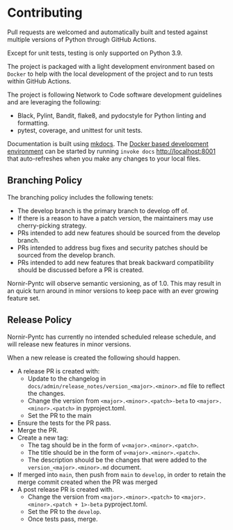 # Contributing

Pull requests are welcomed and automatically built and tested against multiple versions of Python through GitHub Actions. 

Except for unit tests, testing is only supported on Python 3.9.

The project is packaged with a light development environment based on `Docker` to help with the local development of the project and to run tests within  GitHub Actions.

The project is following Network to Code software development guidelines and are leveraging the following:

- Black, Pylint, Bandit, flake8, and pydocstyle for Python linting and formatting.
- pytest, coverage, and unittest for unit tests.

Documentation is built using [mkdocs](https://www.mkdocs.org/). The [Docker based development environment](dev_environment.md#docker-development-environment) can be started by running `invoke docs` [http://localhost:8001](http://localhost:8001) that auto-refreshes when you make any changes to your local files.

## Branching Policy

The branching policy includes the following tenets:

- The develop branch is the primary branch to develop off of.
- If there is a reason to have a patch version, the maintainers may use cherry-picking strategy.
- PRs intended to add new features should be sourced from the develop branch.
- PRs intended to address bug fixes and security patches should be sourced from the develop branch.
- PRs intended to add new features that break backward compatibility should be discussed before a PR is created.

Nornir-Pyntc will observe semantic versioning, as of 1.0. This may result in an quick turn around in minor versions to keep pace with an ever growing feature set.

## Release Policy

Nornir-Pyntc has currently no intended scheduled release schedule, and will release new features in minor versions.

When a new release is created the following should happen.

- A release PR is created with:
    - Update to the changelog in `docs/admin/release_notes/version_<major>.<minor>.md` file to reflect the changes.
    - Change the version from `<major>.<minor>.<patch>-beta` to `<major>.<minor>.<patch>` in pyproject.toml.
    - Set the PR to the main
- Ensure the tests for the PR pass.
- Merge the PR.
- Create a new tag:
    - The tag should be in the form of `v<major>.<minor>.<patch>`.
    - The title should be in the form of `v<major>.<minor>.<patch>`.
    - The description should be the changes that were added to the `version_<major>.<minor>.md` document.
- If merged into `main`, then push from `main` to `develop`, in order to retain the merge commit created when the PR was merged
- A post release PR is created with.
    - Change the version from `<major>.<minor>.<patch>` to `<major>.<minor>.<patch + 1>-beta` pyproject.toml.
    - Set the PR to the `develop`.
    - Once tests pass, merge.